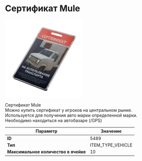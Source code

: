 # Сертификат Mule

![Item Image](../img/5489.webp?raw=true)

Сертификат Mule<br>Можно купить сертификат у игроков на центральном рынке.<br>Используется для получения авто марки определенной марки.<br>Необходимо находиться на автобазаре (/GPS)


| Параметр | Значение |
|----------|----------|
| **ID** | 5489 |
| **Тип** | ITEM_TYPE_VEHICLE |
| **Максимальное количество в ячейке** | 10 |

